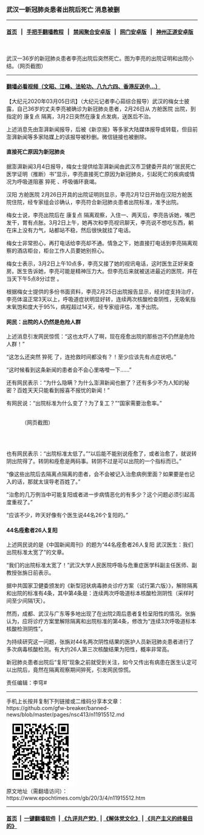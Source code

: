 ### 武汉一新冠肺炎患者出院后死亡 消息被删
------------------------

#### [首页](https://github.com/gfw-breaker/banned-news/blob/master/README.md) &nbsp;&nbsp;|&nbsp;&nbsp; [手把手翻墙教程](https://github.com/gfw-breaker/guides/wiki) &nbsp;&nbsp;|&nbsp;&nbsp; [禁闻聚合安卓版](https://github.com/gfw-breaker/bn-android) &nbsp;&nbsp;|&nbsp;&nbsp; [网门安卓版](https://github.com/oGate2/oGate) &nbsp;&nbsp;|&nbsp;&nbsp; [神州正道安卓版](https://github.com/SzzdOgate/update) 



<div><img alt="" class="aligncenter wp-post-image" src="https://i.epochtimes.com/assets/uploads/2020/03/FotoJet-2-600x400.jpg"/>
<div class="red16 caption">
 <p>
  武汉一36岁的新冠肺炎患者李亮出院后突然死亡。图为李亮的出院证明和出院小结。（网页截图）
 </p>
</div>
</div><hr/>

#### [翻墙必看视频（文昭、江峰、法轮功、八九六四、香港反送中...）](https://github.com/gfw-breaker/banned-news/blob/master/pages/link3.md)

<div><p>
 【大纪元2020年03月05日讯】（大纪元记者李心茹综合报导）武汉的梅女士披露，自己36岁的丈夫李亮被确诊为新冠肺炎患者，2月26日从
 <ok href="https://www.epochtimes.com/gb/tag/%E6%96%B9%E8%88%B1%E5%8C%BB%E9%99%A2.html">
  方舱医院
 </ok>
 出院，到指定的
 <ok href="https://www.epochtimes.com/gb/tag/%E5%BA%B7%E5%A4%8D%E7%82%B9.html">
  康复点
 </ok>
 隔离，3月2日突然在康复点发病，送医后不治。
</p>
<p>
 上述消息先由澎湃新闻报导，后被《新京报》等多家大陆媒体报导或转载，但目前澎湃新闻等多家陆媒上的该报导被秒删。微信链接也被删除。
</p>
<h4>
 直接死亡原因为新冠肺炎
</h4>
<p>
 据澎湃新闻3月4日报导，梅女士提供给澎湃新闻由武汉市卫健委开具的“居民死亡医学证明（推断）书”显示，李亮直接死亡原因为新冠肺炎，引起死亡的疾病或情况为呼吸道阻塞
 <ok href="https://www.epochtimes.com/gb/tag/%E7%8C%9D%E6%AD%BB.html">
  猝死
 </ok>
 、呼吸循环衰竭。
</p>
<p>
 汉阳
 <ok href="https://www.epochtimes.com/gb/tag/%E6%96%B9%E8%88%B1%E5%8C%BB%E9%99%A2.html">
  方舱医院
 </ok>
 2月26日开具的出院证明则显示，李亮2月12日开始在汉阳方舱医院住院，经专家组会诊确认，李亮符合新冠肺炎患者出院标准，准予出院。
</p>
<p>
 梅女士说，李亮出院后在
 <ok href="https://www.epochtimes.com/gb/tag/%E5%BA%B7%E5%A4%8D%E7%82%B9.html">
  康复点
 </ok>
 隔离观察，入住一、两天后，李亮告诉她，嘴巴发干，胃有点胀。3月2日上午，她再次和李亮视讯聊天，李亮说不想吃东西，躺在床上没有力气，站都站不稳，然后很快就挂了电话。
</p>
<p>
 梅女士非常担心，再打电话给李亮却不通。情急之下，她直接打电话到李亮隔离观察的酒店柜台，柜台工作人员要她别担心。
</p>
<p>
 梅女士表示，3月2日上午10点多，李亮又接了她的视讯电话，这时医生正好来查房。医生告诉她，李亮可能是精神压力大。但李亮后来就被送进最近的医院，并在当天下午5点8分过世 。
</p>
<p>
 根据梅女士提供的多份书面资料，李亮2月25日出院报告显示，经对症支持治疗，李亮体温正常3天以上，呼吸道症状明显好转，连续两次核酸检查阴性，无吸氧指末氧饱和度大于95%，病程超过14天，经专家组评估，准予出院。
</p>
<h4>
 网民：出院的人仍然是危险人群
</h4>
<p>
 上述消息引发网民惊慌：“这也太吓人了啊，现在痊愈出院的那些岂不仍然是危险人群！”
</p>
<p>
 “这怎么还突然
 <ok href="https://www.epochtimes.com/gb/tag/%E7%8C%9D%E6%AD%BB.html">
  猝死
 </ok>
 了，连抢救时间都没有？！至少应该先有点症状吧。”
</p>
<p>
 “这时候看到这条新闻的患者会不会心里咯噔一下……”
</p>
<p>
 还有网民表示：“为什么隐瞒？为什么澎湃新闻也删了？还有多少不为人知的秘密？百姓天天只能看到报喜不报忧的新闻！”
</p>
<p>
 有网民说：“出院标准为什么变了？为了复工？”“国家需要治愈率。”
</p>
<figure class="wp-caption aligncenter" id="attachment_11915555" style="width: 600px">
 <ok href="http://i.epochtimes.com/assets/uploads/2020/03/11.gif">
  <img alt="" class="wp-image-11915555 size-large" src="http://i.epochtimes.com/assets/uploads/2020/03/11-600x188.gif"/>
 </ok>
 <br/><figcaption class="wp-caption-text">
  （网页截图）
 </figcaption><br/>
</figure><br/>
<p>
 也有网民表示：“出院标准太低了。”“以后能不能别说痊愈了，或者治愈了，就说转阴出院得了。转阴和痊愈是两码事。转阴不过是可以出院的一个指标而已。”
</p>
<p>
 “像这些出院后去隔离点隔离的患者，会不会被记入治愈病例里面？如果要是也记入的话，那就太误导老百姓了。”
</p>
<p>
 “治愈的几万例当中可能复阳或者进一步病情恶化的有多少？这个问题必须引起高度重视了。”
</p>
<p>
 “应该不少，昨天好像有个医生说44名26个复阳的。”
</p>
<h4>
 44名痊愈者26人复阳
</h4>
<p>
 上述网民说的是《中国新闻周刊》的题为“44名痊愈者26人复阳 武汉医生：我们出院标准太宽了”的文章。
</p>
<p>
 “我们的出院标准太宽了！”武汉大学人民医院呼吸与危重症医学科副主任医师、副教授张旃日前表示。
</p>
<p>
 据中共国家卫健委颁发的《新型冠状病毒肺炎诊疗方案（试行第六版）》，解除隔离和出院的标准有4条，其中第4条是：连续两次呼吸道标本核酸检测阴性（采样时间至少间隔1天）。
</p>
<p>
 然而，成都、武汉与广东等多地出现了在出院2周后患者复检呈阳性的情况。张旃认为，应将诊疗方案里解除隔离和出院标准的第4条，修改为“连续3次呼吸道标本核酸检测阴性”。
</p>
<p>
 为持续研究这一问题，张旃对44名两次阴性结果的医护人员新冠肺炎患者进行了多次病毒核酸检测。有大约26人第三次核酸结果为阳性，概率非常高。
</p>
<p>
 新冠肺炎患者出院后“复阳”现象之前就受到关注，如今又传出有病患在医生认定可以出院后，竟然在隔离观察期间猝死，引发网民惊慌。
</p>
<p>
 责任编辑：李穹#
</p>
</div>
<hr/>
手机上长按并复制下列链接或二维码分享本文章：<br/>
https://github.com/gfw-breaker/banned-news/blob/master/pages/nsc413/n11915512.md <br/>
<a href='https://github.com/gfw-breaker/banned-news/blob/master/pages/nsc413/n11915512.md'><img src='https://github.com/gfw-breaker/banned-news/blob/master/pages/nsc413/n11915512.md.png'/></a> <br/>
原文地址（需翻墙访问）：https://www.epochtimes.com/gb/20/3/4/n11915512.htm


------------------------
#### [首页](https://github.com/gfw-breaker/banned-news/blob/master/README.md) &nbsp;|&nbsp; [一键翻墙软件](https://github.com/gfw-breaker/nogfw/blob/master/README.md) &nbsp;| [《九评共产党》](https://github.com/gfw-breaker/9ping.md/blob/master/README.md#九评之一评共产党是什么) | [《解体党文化》](https://github.com/gfw-breaker/jtdwh.md/blob/master/README.md) | [《共产主义的终极目的》](https://github.com/gfw-breaker/gczydzjmd.md/blob/master/README.md)


<img src='http://gfw-breaker.win/banned-news/pages/nsc413/n11915512.md' width='0px' height='0px'/>